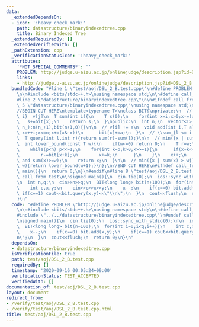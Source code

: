 ```yaml
---
data:
  _extendedDependsOn:
  - icon: ':heavy_check_mark:'
    path: datastructure/binaryindexedtree.cpp
    title: Binary Indexed Tree
  _extendedRequiredBy: []
  _extendedVerifiedWith: []
  _pathExtension: cpp
  _verificationStatusIcon: ':heavy_check_mark:'
  attributes:
    '*NOT_SPECIAL_COMMENTS*': ''
    PROBLEM: http://judge.u-aizu.ac.jp/onlinejudge/description.jsp?id=DSL_2_B
    links:
    - http://judge.u-aizu.ac.jp/onlinejudge/description.jsp?id=DSL_2_B
  bundledCode: "#line 1 \"test/aoj/DSL_2_B.test.cpp\"\n#define PROBLEM \"http://judge.u-aizu.ac.jp/onlinejudge/description.jsp?id=DSL_2_B\"\
    \n\n#include <bits/stdc++.h>\nusing namespace std;\n\n#define call_from_test\n\
    #line 2 \"datastructure/binaryindexedtree.cpp\"\n\n#ifndef call_from_test\n#line\
    \ 5 \"datastructure/binaryindexedtree.cpp\"\nusing namespace std;\n#endif\n\n\
    //BEGIN CUT HERE\ntemplate<typename T>\nclass BIT{\nprivate:\n  // \\sum_{j <\
    \ i}  v[j]\n  T sum(int i){\n    T s(0);\n    for(int x=i;x>0;x-=(x&-x))\n   \
    \   s+=bit[x];\n    return s;\n  }\npublic:\n  int n;\n  vector<T> bit;\n  BIT(int\
    \ n_):n(n_+1),bit(n+1,0){}\n\n  // v[i] += a\n  void add(int i,T a){\n    for(int\
    \ x=++i;x<=n;x+=(x&-x))\n      bit[x]+=a;\n  }\n  // \\sum_{l <= i < r} v[i]\n\
    \  T query(int l,int r){return sum(r)-sum(l);}\n\n  // min({x | sum(x) >= w})\n\
    \  int lower_bound(const T w){\n    if(w<=0) return 0;\n    T r=w;\n    int x=0,p=1;\n\
    \    while(p<n) p<<=1;\n    for(int k=p;k>0;k>>=1){\n      if(x+k<=n&&bit[x+k]<r){\n\
    \        r-=bit[x+k];\n        x+=k;\n      }\n    }\n    x++;\n    assert(sum(x-1)<w\
    \ and sum(x)>=w);\n    return x;\n  }\n\n  // min({x | sum(x) > w})\n  int upper_bound(T\
    \ w){return lower_bound(w+1);}\n};\n//END CUT HERE\n#ifndef call_from_test\nsigned\
    \ main(){\n  return 0;\n}\n#endif\n#line 8 \"test/aoj/DSL_2_B.test.cpp\"\n#undef\
    \ call_from_test\n\nsigned main(){\n  cin.tie(0);\n  ios::sync_with_stdio(0);\n\
    \n  int n,q;\n  cin>>n>>q;\n  BIT<long long> bit(n+100);\n  for(int i=0;i<q;i++){\n\
    \    int c,x,y;\n    cin>>c>>x>>y;\n    x--;\n    if(c==0) bit.add(x,y);\n   \
    \ if(c==1) cout<<bit.query(x,y)<<\"\\n\";\n  }\n  cout<<flush;\n  return 0;\n\
    }\n"
  code: "#define PROBLEM \"http://judge.u-aizu.ac.jp/onlinejudge/description.jsp?id=DSL_2_B\"\
    \n\n#include <bits/stdc++.h>\nusing namespace std;\n\n#define call_from_test\n\
    #include \"../../datastructure/binaryindexedtree.cpp\"\n#undef call_from_test\n\
    \nsigned main(){\n  cin.tie(0);\n  ios::sync_with_stdio(0);\n\n  int n,q;\n  cin>>n>>q;\n\
    \  BIT<long long> bit(n+100);\n  for(int i=0;i<q;i++){\n    int c,x,y;\n    cin>>c>>x>>y;\n\
    \    x--;\n    if(c==0) bit.add(x,y);\n    if(c==1) cout<<bit.query(x,y)<<\"\\\
    n\";\n  }\n  cout<<flush;\n  return 0;\n}\n"
  dependsOn:
  - datastructure/binaryindexedtree.cpp
  isVerificationFile: true
  path: test/aoj/DSL_2_B.test.cpp
  requiredBy: []
  timestamp: '2020-09-16 00:05:24+09:00'
  verificationStatus: TEST_ACCEPTED
  verifiedWith: []
documentation_of: test/aoj/DSL_2_B.test.cpp
layout: document
redirect_from:
- /verify/test/aoj/DSL_2_B.test.cpp
- /verify/test/aoj/DSL_2_B.test.cpp.html
title: test/aoj/DSL_2_B.test.cpp
---
```

